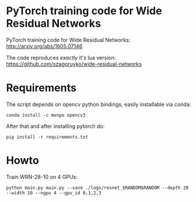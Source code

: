 PyTorch training code for Wide Residual Networks
==========

PyTorch training code for Wide Residual Networks:
http://arxiv.org/abs/1605.07146

The code reproduces *exactly* it's lua version:
https://github.com/szagoruyko/wide-residual-networks


# Requirements

The script depends on opencv python bindings, easily installable via conda:

```
conda install -c menpo opencv3
```

After that and after installing pytorch do:

```
pip install -r requirements.txt
```


# Howto

Train WRN-28-10 on 4 GPUs:

```
python main.py main.py --save ./logs/resnet_$RANDOM$RANDOM --depth 28 --width 10 --ngpu 4 --gpu_id 0,1,2,3
```
